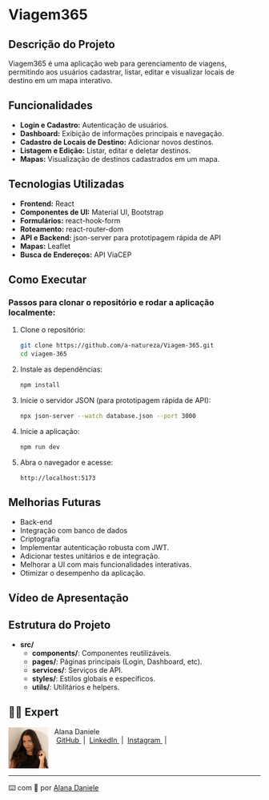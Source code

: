 # Viagem365

## Descrição do Projeto

Viagem365 é uma aplicação web para gerenciamento de viagens, permitindo aos usuários cadastrar, listar, editar e visualizar locais de destino em um mapa interativo.

## Funcionalidades

- **Login e Cadastro:** Autenticação de usuários.
- **Dashboard:** Exibição de informações principais e navegação.
- **Cadastro de Locais de Destino:** Adicionar novos destinos.
- **Listagem e Edição:** Listar, editar e deletar destinos.
- **Mapas:** Visualização de destinos cadastrados em um mapa.

## Tecnologias Utilizadas

- **Frontend:** React
- **Componentes de UI:** Material UI, Bootstrap
- **Formulários:** react-hook-form
- **Roteamento:** react-router-dom
- **API e Backend:** json-server para prototipagem rápida de API
- **Mapas:** Leaflet
- **Busca de Endereços:** API ViaCEP

## Como Executar

### Passos para clonar o repositório e rodar a aplicação localmente:

1. Clone o repositório:
    ```bash
    git clone https://github.com/a-natureza/Viagem-365.git
    cd viagem-365
    ```

2. Instale as dependências:
    ```bash
    npm install
    ```

3. Inicie o servidor JSON (para prototipagem rápida de API):
    ```bash
    npx json-server --watch database.json --port 3000
    ```

4. Inicie a aplicação:
    ```bash
    npm run dev
    ```

5. Abra o navegador e acesse:
    ```
    http://localhost:5173
    ```

## Melhorias Futuras

- Back-end 
- Integração com banco de dados
- Criptografia
- Implementar autenticação robusta com JWT.
- Adicionar testes unitários e de integração.
- Melhorar a UI com mais funcionalidades interativas.
- Otimizar o desempenho da aplicação.

## Vídeo de Apresentação
<!-- 
[![Assista ao vídeo de apresentação](https://img.youtube.com/vi/seu-video-id/0.jpg)](https://www.youtube.com/watch?v=seu-video-id) -->

## Estrutura do Projeto

- **src/**
  - **components/**: Componentes reutilizáveis.
  - **pages/**: Páginas principais (Login, Dashboard, etc).
  - **services/**: Serviços de API.
  - **styles/**: Estilos globais e específicos.
  - **utils/**: Utilitários e helpers.

## 👩‍💻 Expert

<p>
    <img 
      align=left 
      margin=10 
      width=80 
      src="./src/assets/alana.jpg"
    />
    <p>&nbsp&nbsp&nbspAlana Daniele<br>
    &nbsp&nbsp&nbsp
    <a 
        href="https://github.com/a-natureza">
        GitHub
    </a>
    &nbsp;|&nbsp;
    <a 
        href="https://www.linkedin.com/in/alana-daniele/">
        LinkedIn
    </a>
    &nbsp;|&nbsp;
    <a 
        href="https://www.instagram.com/tendanapraia">
        Instagram
    </a>
    &nbsp;|&nbsp;</p>
</p>
<br/><br/>
<p>

---

⌨️ com 💜 por [Alana Daniele](https://github.com/a-natureza)